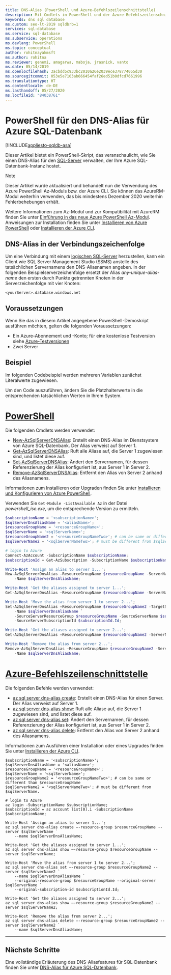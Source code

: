 ```yaml
---
title: DNS-Alias (PowerShell und Azure-Befehlszeilenschnittstelle)
description: Mit Cmdlets in PowerShell und der Azure-Befehlszeilenschnittstelle können Sie neue Clientverbindungen an einen anderen SQL-Server in Azure umleiten, ohne Clientkonfigurationen bearbeiten zu müssen.
keywords: dns sql database
ms.custom: seo-lt-2019 sqldbrb=1
services: sql-database
ms.service: sql-database
ms.subservice: operations
ms.devlang: PowerShell
ms.topic: conceptual
author: rohitnayakmsft
ms.author: rohitna
ms.reviewer: genemi, amagarwa, maboja, jrasnick, vanto
ms.date: 05/14/2019
ms.openlocfilehash: 3acbdd5c933bc2010a26e2039ece378774055d30
ms.sourcegitcommit: 053e5e7103ab666454faf26ed51b0dfcd7661996
ms.translationtype: HT
ms.contentlocale: de-DE
ms.lasthandoff: 05/27/2020
ms.locfileid: "84038761"
---
```

# <a name="powershell-for-dns-alias-to-azure-sql-database"></a>PowerShell für den DNS-Alias für Azure SQL-Datenbank
[!INCLUDE[appliesto-sqldb-asa](../includes/appliesto-sqldb-asa.md)]

Dieser Artikel bietet ein PowerShell-Skript, das veranschaulicht, wie Sie einen DNS-Alias für den [SQL-Server](logical-servers.md) verwalten, der Ihre Azure SQL-Datenbank-Instanz hostet.

> [!NOTE]
> Dieser Artikel wurde aktualisiert und behandelt nun die Verwendung des Azure PowerShell Az-Moduls bzw. der Azure CLI. Sie können das AzureRM-Modul weiterhin verwenden, das bis mindestens Dezember 2020 weiterhin Fehlerbehebungen erhält.
>
> Weitere Informationen zum Az-Modul und zur Kompatibilität mit AzureRM finden Sie unter [Einführung in das neue Azure PowerShell Az-Modul](/powershell/azure/new-azureps-module-az). Anweisungen zur Installation finden Sie unter [Installieren von Azure PowerShell](/powershell/azure/install-az-ps) oder [Installieren der Azure CLI](/cli/azure/install-azure-cli).

## <a name="dns-alias-in-connection-string"></a>DNS-Alias in der Verbindungszeichenfolge

Um eine Verbindung mit einem [logischen SQL-Server](logical-servers.md) herzustellen, kann ein Client wie SQL Server Management Studio (SSMS) anstelle des tatsächlichen Servernamens den DNS-Aliasnamen angeben. In der folgenden Beispielserverzeichenfolge ersetzt der Alias *any-unique-alias-name* den ersten durch Punkte getrennten Knoten in der Serverzeichenfolge mit vier Knoten:

   `<yourServer>.database.windows.net`

## <a name="prerequisites"></a>Voraussetzungen

Wenn Sie das in diesem Artikel angegebene PowerShell-Demoskript ausführen möchten, gelten die folgenden Voraussetzungen:

- Ein Azure-Abonnement und -Konto; für eine kostenlose Testversion siehe [Azure-Testversionen](https://azure.microsoft.com/free/)
- Zwei Server

## <a name="example"></a>Beispiel

Im folgenden Codebeispiel werden mehreren Variablen zunächst Literalwerte zugewiesen.

Um den Code auszuführen, ändern Sie die Platzhalterwerte in die entsprechenden tatsächlichen Werten in Ihrem System.

# <a name="powershell"></a>[PowerShell](#tab/azure-powershell)

Die folgenden Cmdlets werden verwendet:

- [New-AzSqlServerDNSAlias](https://docs.microsoft.com/powershell/module/az.Sql/New-azSqlServerDnsAlias): Erstellt einen DNS-Alias im Dienstsystem von Azure SQL-Datenbank. Der Alias verweist auf Server 1.
- [Get-AzSqlServerDNSAlias](https://docs.microsoft.com/powershell/module/az.Sql/Get-azSqlServerDnsAlias): Ruft alle Aliase auf, die Server 1 zugewiesen sind, und listet diese auf.
- [Set-AzSqlServerDNSAlias](https://docs.microsoft.com/powershell/module/az.Sql/Set-azSqlServerDnsAlias): Ändert den Servernamen, für dessen Referenzierung der Alias konfiguriert ist, aus Server 1 in Server 2.
- [Remove-AzSqlServerDNSAlias](https://docs.microsoft.com/powershell/module/az.Sql/Remove-azSqlServerDnsAlias): Entfernt den Alias von Server 2 anhand des Aliasnamens.

Informationen zum Installieren oder Upgraden finden Sie unter [Installieren und Konfigurieren von Azure PowerShell](/powershell/azure/install-az-ps).

Verwenden Sie `Get-Module -ListAvailable Az` in der Datei *powershell\_ise.exe*, um die entsprechende Version zu ermitteln.

```powershell
$subscriptionName = '<subscriptionName>';
$sqlServerDnsAliasName = '<aliasName>';
$resourceGroupName = '<resourceGroupName>';  
$sqlServerName = '<sqlServerName>';
$resourceGroupName2 = '<resourceGroupNameTwo>'; # can be same or different than $resourceGroupName
$sqlServerName2 = '<sqlServerNameTwo>'; # must be different from $sqlServerName.

# login to Azure
Connect-AzAccount -SubscriptionName $subscriptionName;
$subscriptionId = Get-AzSubscription -SubscriptionName $subscriptionName;

Write-Host 'Assign an alias to server 1...';
New-AzSqlServerDnsAlias –ResourceGroupName $resourceGroupName -ServerName $sqlServerName `
    -Name $sqlServerDnsAliasName;

Write-Host 'Get the aliases assigned to server 1...';
Get-AzSqlServerDnsAlias –ResourceGroupName $resourceGroupName -ServerName $sqlServerName;

Write-Host 'Move the alias from server 1 to server 2...';
Set-AzSqlServerDnsAlias –ResourceGroupName $resourceGroupName2 -TargetServerName $sqlServerName2 `
    -Name $sqlServerDnsAliasName `
    -SourceServerResourceGroup $resourceGroupName -SourceServerName $sqlServerName `
    -SourceServerSubscriptionId $subscriptionId.Id;

Write-Host 'Get the aliases assigned to server 2...';
Get-AzSqlServerDnsAlias –ResourceGroupName $resourceGroupName2 -ServerName $sqlServerName2;

Write-Host 'Remove the alias from server 2...';
Remove-AzSqlServerDnsAlias –ResourceGroupName $resourceGroupName2 -ServerName $sqlServerName2 `
    -Name $sqlServerDnsAliasName;
```

# <a name="azure-cli"></a>[Azure-Befehlszeilenschnittstelle](#tab/azure-cli)

Die folgenden Befehle werden verwendet:

- [az sql server dns-alias create](https://docs.microsoft.com/powershell/module/az.Sql/New-azSqlServerDnsAlias): Erstellt einen DNS-Alias für einen Server. Der Alias verweist auf Server 1.
- [az sql server dns-alias show](https://docs.microsoft.com/powershell/module/az.Sql/Get-azSqlServerDnsAlias): Ruft alle Aliase auf, die Server 1 zugewiesen sind, und listet diese auf.
- [az sql server dns-alias set](https://docs.microsoft.com/powershell/module/az.Sql/Set-azSqlServerDnsAlias): Ändert den Servernamen, für dessen Referenzierung der Alias konfiguriert ist, aus Server 1 in Server 2.
- [az sql server dns-alias delete](https://docs.microsoft.com/powershell/module/az.Sql/Remove-azSqlServerDnsAlias): Entfernt den Alias von Server 2 anhand des Aliasnamens.

Informationen zum Ausführen einer Installation oder eines Upgrades finden Sie unter [Installieren der Azure CLI](/cli/azure/install-azure-cli).

```azurecli-interactive
$subscriptionName = '<subscriptionName>';
$sqlServerDnsAliasName = '<aliasName>';
$resourceGroupName = '<resourceGroupName>';  
$sqlServerName = '<sqlServerName>';
$resourceGroupName2 = '<resourceGroupNameTwo>'; # can be same or different than $resourceGroupName
$sqlServerName2 = '<sqlServerNameTwo>'; # must be different from $sqlServerName.

# login to Azure
az login -SubscriptionName $subscriptionName;
$subscriptionId = az account list[0].i -SubscriptionName $subscriptionName;

Write-Host 'Assign an alias to server 1...';
az sql server dns-alias create –-resource-group $resourceGroupName --server $sqlServerName `
    --name $sqlServerDnsAliasName;

Write-Host 'Get the aliases assigned to server 1...';
az sql server dns-alias show –-resource-group $resourceGroupName --server $sqlServerName;

Write-Host 'Move the alias from server 1 to server 2...';
az sql server dns-alias set –-resource-group $resourceGroupName2 --server $sqlServerName2 `
    --name $sqlServerDnsAliasName `
    --original-resource-group $resourceGroupName --original-server $sqlServerName `
    --original-subscription-id $subscriptionId.Id;

Write-Host 'Get the aliases assigned to server 2...';
az sql server dns-alias show –-resource-group $resourceGroupName2 --server $sqlServerName2;

Write-Host 'Remove the alias from server 2...';
az sql server dns-alias delete –-resource-group $resourceGroupName2 --server $sqlServerName2 `
    --name $sqlServerDnsAliasName;
```

* * *

## <a name="next-steps"></a>Nächste Schritte

Eine vollständige Erläuterung des DNS-Aliasfeatures für SQL-Datenbank finden Sie unter [DNS-Alias für Azure SQL-Datenbank](../../sql-database/dns-alias-overview.md).
